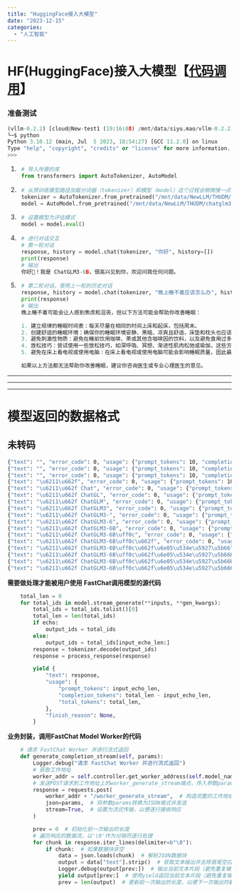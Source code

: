 ```yaml
---
title: "HuggingFace接入大模型"
date: "2023-12-15"
categories: 
  - "人工智能"
---
```


# HF(HuggingFace)接入大模型【[代码调用](https://huggingface.co/THUDM/chatglm3-6b-32k#%E4%BB%A3%E7%A0%81%E8%B0%83%E7%94%A8-code-usage)】

### 准备测试

```python
(vllm-0.2.2) [cloud@New-test1 (19:16:08) /mnt/data/siyu.mao/vllm-0.2.2]
└─$ python
Python 3.10.12 (main, Jul  5 2023, 18:54:27) [GCC 11.2.0] on linux
Type "help", "copyright", "credits" or "license" for more information.
>>>

```

1. ```python
    # 导入所需的库
    from transformers import AutoTokenizer, AutoModel
    ```
    
2. ```python
    # 从预训练模型路径加载分词器（tokenizer）和模型（model）这个过程会稍微慢一点
    tokenizer = AutoTokenizer.from_pretrained("/mnt/data/NewLLM/THUDM/chatglm3-6b-32k", trust_remote_code=True)
    model = AutoModel.from_pretrained("/mnt/data/NewLLM/THUDM/chatglm3-6b-32k", trust_remote_code=True).half().cuda()
    ```
    
3. ```python
    # 设置模型为评估模式
    model = model.eval()
    ```
    
4. ```python
    # 进行对话交互
    # 第一轮对话
    response, history = model.chat(tokenizer, "你好", history=[])
    print(response)
    # 输出
    你好👋！我是 ChatGLM3-6B，很高兴见到你，欢迎问我任何问题。
    ```
    
5. ```python
    # 第二轮对话，使用上一轮的历史对话
    response, history = model.chat(tokenizer, "晚上睡不着应该怎么办", history=history)
    print(response)
    # 输出
    晚上睡不着可能会让人感到焦虑和沮丧，但以下方法可能会帮助你改善睡眠：
    
    1. 建立规律的睡眠时间表：每天尽量在相同的时间上床和起床，包括周末。
    2. 创建舒适的睡眠环境：确保你的睡眠环境安静、黑暗、凉爽且舒适，床垫和枕头也应该舒适。
    3. 避免刺激性物质：避免在睡前饮用咖啡、茶或其他含咖啡因的饮料，以及避免食用过多的糖分和脂肪。
    4. 放松技巧：尝试使用一些放松技巧，如深呼吸、冥想、渐进性肌肉松弛或瑜伽，这些方法可以帮助你放松身心并入睡。
    5. 避免在床上看电视或使用电脑：在床上看电视或使用电脑可能会影响睡眠质量，因此最好在床上看书或听一些柔和的音乐。
    
    如果以上方法都无法帮助你改善睡眠，建议你咨询医生或专业心理医生的意见。
    ```
    

* * *

* * *

* * *

# 模型返回的数据格式

## 未转码

```bash
{"text": "", "error_code": 0, "usage": {"prompt_tokens": 10, "completion_tokens": 1, "total_tokens": 11}, "finish_reason": null}
{"text": "", "error_code": 0, "usage": {"prompt_tokens": 10, "completion_tokens": 2, "total_tokens": 12}, "finish_reason": null}
{"text": "", "error_code": 0, "usage": {"prompt_tokens": 10, "completion_tokens": 3, "total_tokens": 13}, "finish_reason": null}
{"text": "\u6211\u662f", "error_code": 0, "usage": {"prompt_tokens": 10, "completion_tokens": 4, "total_tokens": 14}, "finish_reason": null}
{"text": "\u6211\u662f Chat", "error_code": 0, "usage": {"prompt_tokens": 10, "completion_tokens": 5, "total_tokens": 15}, "finish_reason": null}
{"text": "\u6211\u662f ChatGL", "error_code": 0, "usage": {"prompt_tokens": 10, "completion_tokens": 6, "total_tokens": 16}, "finish_reason": null}
{"text": "\u6211\u662f ChatGLM", "error_code": 0, "usage": {"prompt_tokens": 10, "completion_tokens": 7, "total_tokens": 17}, "finish_reason": null}
{"text": "\u6211\u662f ChatGLM3", "error_code": 0, "usage": {"prompt_tokens": 10, "completion_tokens": 8, "total_tokens": 18}, "finish_reason": null}
{"text": "\u6211\u662f ChatGLM3-", "error_code": 0, "usage": {"prompt_tokens": 10, "completion_tokens": 9, "total_tokens": 19}, "finish_reason": null}
{"text": "\u6211\u662f ChatGLM3-6", "error_code": 0, "usage": {"prompt_tokens": 10, "completion_tokens": 10, "total_tokens": 20}, "finish_reason": null}
{"text": "\u6211\u662f ChatGLM3-6B", "error_code": 0, "usage": {"prompt_tokens": 10, "completion_tokens": 11, "total_tokens": 21}, "finish_reason": null}
{"text": "\u6211\u662f ChatGLM3-6B\uff0c", "error_code": 0, "usage": {"prompt_tokens": 10, "completion_tokens": 12, "total_tokens": 22}, "finish_reason": null}
{"text": "\u6211\u662f ChatGLM3-6B\uff0c\u662f", "error_code": 0, "usage": {"prompt_tokens": 10, "completion_tokens": 13, "total_tokens": 23}, "finish_reason": null}
{"text": "\u6211\u662f ChatGLM3-6B\uff0c\u662f\u6e05\u534e\u5927\u5b66", "error_code": 0, "usage": {"prompt_tokens": 10, "completion_tokens": 14, "total_tokens": 24}, "finish_reason": null}
{"text": "\u6211\u662f ChatGLM3-6B\uff0c\u662f\u6e05\u534e\u5927\u5b66KE", "error_code": 0, "usage": {"prompt_tokens": 10, "completion_tokens": 15, "total_tokens": 25}, "finish_reason": null}
{"text": "\u6211\u662f ChatGLM3-6B\uff0c\u662f\u6e05\u534e\u5927\u5b66KEG", "error_code": 0, "usage": {"prompt_tokens": 10, "completion_tokens": 16, "total_tokens": 26}, "finish_reason": null}
{"text": "\u6211\u662f ChatGLM3-6B\uff0c\u662f\u6e05\u534e\u5927\u5b66KEG\u5b9e\u9a8c\u5ba4", "error_code": 0, "usage": {"prompt_tokens": 10, "completion_tokens": 17, "total_tokens": 27}, "finish_reason": "stop"}
```

**需要做处理才能被用户使用** **FastChat调用模型的源代码**

```python
    total_len = 0
    for total_ids in model.stream_generate(**inputs, **gen_kwargs):
        total_ids = total_ids.tolist()[0]
        total_len = len(total_ids)
        if echo:
            output_ids = total_ids
        else:
            output_ids = total_ids[input_echo_len:]
        response = tokenizer.decode(output_ids)
        response = process_response(response)

        yield {
            "text": response,
            "usage": {
                "prompt_tokens": input_echo_len,
                "completion_tokens": total_len - input_echo_len,
                "total_tokens": total_len,
            },
            "finish_reason": None,
        }
```

**业务封装，调用FastChat Model Worker的代码**

```python
    # 请求 FastChat Worker 并进行流式返回
    def generate_completion_stream(self, params):
        Logger.debug("请求 FastChat Worker 并进行流式返回")
        # 获取工作地址
        worker_addr = self.controller.get_worker_address(self.model_name)
        # 发送POST请求到工作地址上的worker_generate_stream端点，传入参数params，设置流式传输
        response = requests.post(
            worker_addr + "/worker_generate_stream",  # 构造完整的工作地址
            json=params,  # 将参数params转换为JSON格式并发送
            stream=True,  # 设置为流式传输，以便逐行接收响应
        )

        prev = 0  # 初始化前一次输出的长度
        # 遍历响应的数据流，以'\0'作为分隔符逐行处理
        for chunk in response.iter_lines(delimiter=b"\0"):
            if chunk:  # 如果数据块非空
                data = json.loads(chunk)  # 解析JSON数据块
                output = data["text"].strip()  # 获取文本输出并去除首尾空白
                Logger.debug(output[prev:])  # 输出当前文本片段（避免重复输出已经输出过的部分）
                yield output[prev:]  # 使用yield返回当前文本片段（避免重复输出已经输出过的部分）
                prev = len(output)  # 更新前一次输出的长度，以便下一次输出时截取正确的部分

```
